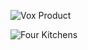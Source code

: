 ![Vox Product](https://iamcarrico.github.io/dns-what-do-all-these-letters-mean/images/VOXPRODUCT.svg "Vox Product")

![Four Kitchens](https://iamcarrico.github.io/dns-what-do-all-these-letters-mean/images/4k-text.svg "Four Kitchens")
